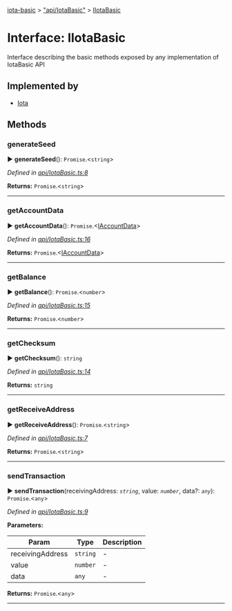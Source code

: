 [iota-basic](../README.md) > ["api/IotaBasic"](../modules/_api_iotabasic_.md) > [IIotaBasic](../interfaces/_api_iotabasic_.iiotabasic.md)



# Interface: IIotaBasic


Interface describing the basic methods exposed by any implementation of IotaBasic API

## Implemented by

* [Iota](../classes/_impl_iotabasic_.iota.md)


## Methods
<a id="generateseed"></a>

###  generateSeed

► **generateSeed**(): `Promise`.<`string`>



*Defined in [api/IotaBasic.ts:8](https://github.com/thedewpoint/iota-basic/blob/243d8a8/src/api/IotaBasic.ts#L8)*





**Returns:** `Promise`.<`string`>





___

<a id="getaccountdata"></a>

###  getAccountData

► **getAccountData**(): `Promise`.<[IAccountData](_api_accountdata_.iaccountdata.md)>



*Defined in [api/IotaBasic.ts:16](https://github.com/thedewpoint/iota-basic/blob/243d8a8/src/api/IotaBasic.ts#L16)*





**Returns:** `Promise`.<[IAccountData](_api_accountdata_.iaccountdata.md)>





___

<a id="getbalance"></a>

###  getBalance

► **getBalance**(): `Promise`.<`number`>



*Defined in [api/IotaBasic.ts:15](https://github.com/thedewpoint/iota-basic/blob/243d8a8/src/api/IotaBasic.ts#L15)*





**Returns:** `Promise`.<`number`>





___

<a id="getchecksum"></a>

###  getChecksum

► **getChecksum**(): `string`



*Defined in [api/IotaBasic.ts:14](https://github.com/thedewpoint/iota-basic/blob/243d8a8/src/api/IotaBasic.ts#L14)*





**Returns:** `string`





___

<a id="getreceiveaddress"></a>

###  getReceiveAddress

► **getReceiveAddress**(): `Promise`.<`string`>



*Defined in [api/IotaBasic.ts:7](https://github.com/thedewpoint/iota-basic/blob/243d8a8/src/api/IotaBasic.ts#L7)*





**Returns:** `Promise`.<`string`>





___

<a id="sendtransaction"></a>

###  sendTransaction

► **sendTransaction**(receivingAddress: *`string`*, value: *`number`*, data?: *`any`*): `Promise`.<`any`>



*Defined in [api/IotaBasic.ts:9](https://github.com/thedewpoint/iota-basic/blob/243d8a8/src/api/IotaBasic.ts#L9)*



**Parameters:**

| Param | Type | Description |
| ------ | ------ | ------ |
| receivingAddress | `string`   |  - |
| value | `number`   |  - |
| data | `any`   |  - |





**Returns:** `Promise`.<`any`>





___



